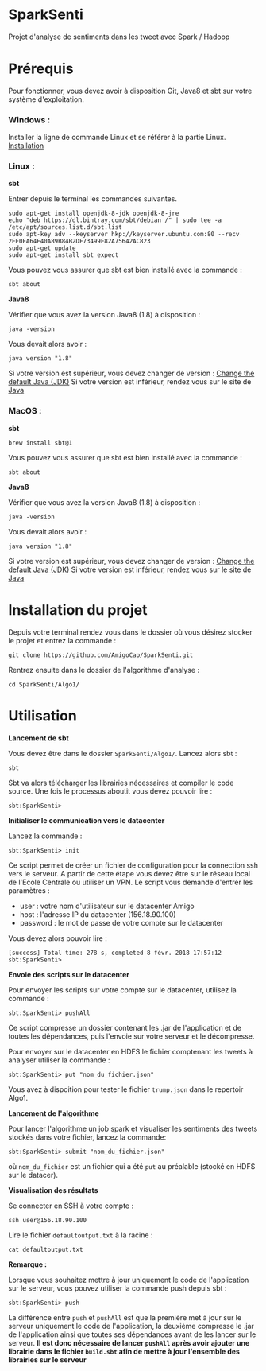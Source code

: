 # SparkSenti

Projet d'analyse de sentiments dans les tweet avec Spark / Hadoop

# Prérequis

Pour fonctionner, vous devez avoir à disposition Git, Java8 et sbt sur votre système d'exploitation.

### Windows :

Installer la ligne de commande Linux et se référer à la partie Linux.
[Installation](https://docs.microsoft.com/en-us/windows/wsl/install-win10)

### Linux :

**sbt**

Entrer depuis le terminal les commandes suivantes.
```
sudo apt-get install openjdk-8-jdk openjdk-8-jre
echo "deb https://dl.bintray.com/sbt/debian /" | sudo tee -a /etc/apt/sources.list.d/sbt.list
sudo apt-key adv --keyserver hkp://keyserver.ubuntu.com:80 --recv 2EE0EA64E40A89B84B2DF73499E82A75642AC823
sudo apt-get update
sudo apt-get install sbt expect
```

Vous pouvez vous assurer que sbt est bien installé avec la commande :
```
sbt about
```
**Java8**

Vérifier que vous avez la version Java8 (1.8) à disposition :
```
java -version
```
Vous devait alors avoir :
```
java version "1.8"
```
Si votre version est supérieur, vous devez changer de version :  [Change the default Java (JDK)](https://stackoverflow.com/questions/21964709/how-to-set-or-change-the-default-java-jdk-version-on-os-x)
Si votre version est inférieur, rendez vous sur le site de [Java](https://www.java.com/fr/download/)

### MacOS :

**sbt**
```
brew install sbt@1
```
Vous pouvez vous assurer que sbt est bien installé avec la commande :
```
sbt about
```
**Java8**

Vérifier que vous avez la version Java8 (1.8) à disposition :
```
java -version
```
Vous devait alors avoir :
```
java version "1.8"
```
Si votre version est supérieur, vous devez changer de version :  [Change the default Java (JDK)](https://stackoverflow.com/questions/21964709/how-to-set-or-change-the-default-java-jdk-version-on-os-x)
Si votre version est inférieur, rendez vous sur le site de [Java](https://www.java.com/fr/download/)

# Installation du projet

Depuis votre terminal rendez vous dans le dossier où vous désirez stocker le projet et entrez la commande :
```
git clone https://github.com/AmigoCap/SparkSenti.git
```

Rentrez ensuite dans le dossier de l'algorithme d'analyse :
```
cd SparkSenti/Algo1/
```

# Utilisation

**Lancement de sbt**

Vous devez être dans le dossier `SparkSenti/Algo1/`.
Lancez alors sbt :
```
sbt
```
Sbt va alors télécharger les librairies nécessaires et compiler le code source.
Une fois le processus aboutit vous devez pouvoir lire :
```
sbt:SparkSenti>
```

**Initialiser le communication vers le datacenter**

Lancez la commande :
```
sbt:SparkSenti> init
```
Ce script permet de créer un fichier de configuration pour la connection ssh vers le serveur.
A partir de cette étape vous devez être sur le réseau local de l'Ecole Centrale ou utiliser un VPN.
Le script vous demande d'entrer les paramètres :
* user : votre nom d'utilisateur sur le datacenter Amigo
* host : l'adresse IP du datacenter (156.18.90.100)
* password : le mot de passe de votre compte sur le datacenter

Vous devez alors pouvoir lire :
```
[success] Total time: 278 s, completed 8 févr. 2018 17:57:12
sbt:SparkSenti>
```
**Envoie des scripts sur le datacenter**

Pour envoyer les scripts sur votre compte sur le datacenter, utilisez la commande :
```
sbt:SparkSenti> pushAll
```
Ce script compresse un dossier contenant les .jar de l'application et de toutes les dépendances, puis l'envoie sur votre serveur et le décompresse.

Pour envoyer sur le datacenter en HDFS le fichier comptenant les tweets à analyser utiliser la commande :
```
sbt:SparkSenti> put "nom_du_fichier.json"
```
Vous avez à dispoition pour tester le fichier `trump.json` dans le repertoir Algo1.

**Lancement de l'algorithme**

Pour lancer l'algorithme un job spark et visualiser les sentiments des tweets stockés dans votre fichier, lancez la commande:
```
sbt:SparkSenti> submit "nom_du_fichier.json"
```

où `nom_du_fichier` est un fichier qui a été `put` au préalable (stocké en HDFS sur le datacer).

**Visualisation des résultats**

Se connecter en SSH à votre compte :
```
ssh user@156.18.90.100
```
Lire le fichier `defaultoutput.txt` à la racine :
```
cat defaultoutput.txt
```

**Remarque :**

Lorsque vous souhaitez mettre à jour uniquement le code de l'application sur le serveur, vous pouvez utiliser la commande push depuis sbt :
```
sbt:SparkSenti> push
```

La différence entre `push` et `pushAll` est que la première met à jour sur le serveur uniquement le code de l'application, la deuxième compresse le .jar de l'application ainsi que toutes ses dépendances avant de les lancer sur le serveur.
**Il est donc nécessaire de lancer `pushAll` après avoir ajouter une librairie dans le fichier `build.sbt` afin de mettre à jour l'ensemble des librairies sur le serveur**
